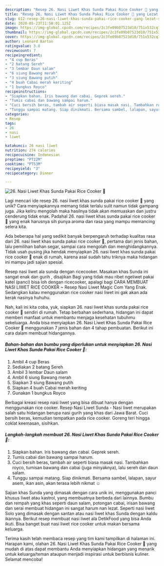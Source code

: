 ```yaml
---
description: "Resep 26. Nasi Liwet Khas Sunda Pakai Rice Cooker 🍲 yang Lezat Sekali"
title: "Resep 26. Nasi Liwet Khas Sunda Pakai Rice Cooker 🍲 yang Lezat Sekali"
slug: 612-resep-26-nasi-liwet-khas-sunda-pakai-rice-cooker-yang-lezat-sekali
date: 2020-05-23T11:58:01.125Z
image: https://img-global.cpcdn.com/recipes/2c3fe09b07523d10/751x532cq70/26-nasi-liwet-khas-sunda-pakai-rice-cooker-🍲-foto-resep-utama.jpg
thumbnail: https://img-global.cpcdn.com/recipes/2c3fe09b07523d10/751x532cq70/26-nasi-liwet-khas-sunda-pakai-rice-cooker-🍲-foto-resep-utama.jpg
cover: https://img-global.cpcdn.com/recipes/2c3fe09b07523d10/751x532cq70/26-nasi-liwet-khas-sunda-pakai-rice-cooker-🍲-foto-resep-utama.jpg
author: Leonard Barton
ratingvalue: 3.8
reviewcount: 7
recipeingredient:
- "4 cup Beras"
- "2 batang Sereh"
- "3 lembar Daun salam"
- "6 siung Bawang merah"
- "3 siung Bawang putih"
- "4 buah Cabai merah keriting"
- "1 bungkus Royco"
recipeinstructions:
- "Siapkan bahan. Iris bawang dan cabai. Geprek sereh."
- "Tumis cabai dan bawang sampai harum."
- "Cuci bersih beras, tambah air seperti biasa masak nasi. Tambahkan royco, tumisan bawang dan cabai (juga minyaknya), lalu sereh dan daun salam."
- "Tunggu sampai matang. Siap dinikmati. Bersama sambel, lalapan, sayur asem, ikan asin, akan terasa lebih nikmat ☺️"
categories:
- Resep
tags:
- 26
- nasi
- liwet

katakunci: 26 nasi liwet 
nutrition: 274 calories
recipecuisine: Indonesian
preptime: "PT22M"
cooktime: "PT53M"
recipeyield: "3"
recipecategory: Dinner

---
```



![26. Nasi Liwet Khas Sunda Pakai Rice Cooker 🍲](https://img-global.cpcdn.com/recipes/2c3fe09b07523d10/751x532cq70/26-nasi-liwet-khas-sunda-pakai-rice-cooker-🍲-foto-resep-utama.jpg)

Lagi mencari ide resep 26. nasi liwet khas sunda pakai rice cooker 🍲 yang unik? Cara menyiapkannya memang tidak terlalu sulit namun tidak gampang juga. Jika keliru mengolah maka hasilnya tidak akan memuaskan dan justru cenderung tidak enak. Padahal 26. nasi liwet khas sunda pakai rice cooker 🍲 yang enak harusnya sih punya aroma dan rasa yang mampu memancing selera kita.

Ada beberapa hal yang sedikit banyak berpengaruh terhadap kualitas rasa dari 26. nasi liwet khas sunda pakai rice cooker 🍲, pertama dari jenis bahan, lalu pemilihan bahan segar, sampai cara mengolah dan menghidangkannya. Tidak usah pusing jika hendak menyiapkan 26. nasi liwet khas sunda pakai rice cooker 🍲 enak di rumah, karena asal sudah tahu triknya maka hidangan ini mampu jadi sajian spesial.

Resep nasi liwet ala sunda dengan ricecooker. Masakan khas Sunda ini sangat enak dan gurih , disajikan Bagi yang tidak mau ribet ngeliwet pakai katel (panci) bisa loh dengan ricecooker, apalagi bagi CARA MEMBUAT NASI LIWET RICE COOKER ~ Resep Nasi Liwet Magic Com Yang Enak. Sedangkan kalau menggunakan rice cooker nasi liwet ini gak akan ada kerak nasinya huhuhu.


Nah, kali ini kita coba, yuk, siapkan 26. nasi liwet khas sunda pakai rice cooker 🍲 sendiri di rumah. Tetap berbahan sederhana, hidangan ini dapat memberi manfaat untuk membantu menjaga kesehatan tubuhmu sekeluarga. Anda bisa menyiapkan 26. Nasi Liwet Khas Sunda Pakai Rice Cooker 🍲 menggunakan 7 jenis bahan dan 4 tahap pembuatan. Berikut ini cara dalam membuat hidangannya.

<!--inarticleads1-->

##### Bahan-bahan dan bumbu yang diperlukan untuk menyiapkan 26. Nasi Liwet Khas Sunda Pakai Rice Cooker 🍲:

1. Ambil 4 cup Beras
1. Sediakan 2 batang Sereh
1. Ambil 3 lembar Daun salam
1. Ambil 6 siung Bawang merah
1. Siapkan 3 siung Bawang putih
1. Siapkan 4 buah Cabai merah keriting
1. Gunakan 1 bungkus Royco


Berbagai kreasi resep nasi liwet yang bisa dibuat hanya dengan menggunakan rice cooker. Resep Nasi Liwet Sunda - Nasi liwet merupakan salah satu hidangan berupa nasi gurih yang khas dari Jawa Barat. Cuci bersih beras, kemudian tempatkan pada rice cooker. Goreng teri hingga coklat keemasan, sisihkan. 

<!--inarticleads2-->

##### Langkah-langkah membuat 26. Nasi Liwet Khas Sunda Pakai Rice Cooker 🍲:

1. Siapkan bahan. Iris bawang dan cabai. Geprek sereh.
1. Tumis cabai dan bawang sampai harum.
1. Cuci bersih beras, tambah air seperti biasa masak nasi. Tambahkan royco, tumisan bawang dan cabai (juga minyaknya), lalu sereh dan daun salam.
1. Tunggu sampai matang. Siap dinikmati. Bersama sambel, lalapan, sayur asem, ikan asin, akan terasa lebih nikmat ☺️


Sajian khas Sunda yang dimasak dengan cara unik ini, menggunakan panci khusus liwet atau kastrol, yang membuatnya berbeda dari lainnya. Bumbu dan rempah yang khas seperti daun salam, potongan cabai, irisan bawang dan serai membuat hidangan ini sangat harum nan lezat. Seperti nasi liwet Solo yang dimasak dengan santan atau nasi liwet khas Sunda dengan kaldu ikannya. Berikut resep membuat nasi liwet ala DetikFood yang bisa Anda ikuti. Bisa banget buat nasi liwet rice cooker untuk makan bersama keluarga. 

Terima kasih telah membaca resep yang tim kami tampilkan di halaman ini. Harapan kami, olahan 26. Nasi Liwet Khas Sunda Pakai Rice Cooker 🍲 yang mudah di atas dapat membantu Anda menyiapkan hidangan yang menarik untuk keluarga/teman ataupun menjadi inspirasi untuk berbisnis kuliner. Selamat mencoba!
